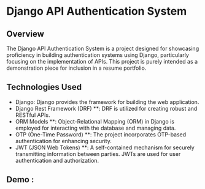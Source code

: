 # Django API Authentication System

## Overview
The Django API Authentication System is a project designed for showcasing proficiency in building authentication systems using Django, particularly focusing on the implementation of APIs. This project is purely intended as a demonstration piece for inclusion in a resume portfolio.


## Technologies Used

- Django: Django provides the framework for building the web application.
- Django Rest Framework (DRF) **: DRF is utilized for creating robust and RESTful APIs.
- ORM Models **: Object-Relational Mapping (ORM) in Django is employed for interacting with the database and managing data.
- OTP (One-Time Password) **: The project incorporates OTP-based authentication for enhancing security.
- JWT (JSON Web Tokens) **: A self-contained mechanism for securely transmitting information between parties. JWTs are used for user authentication and authorization.

## Demo :
